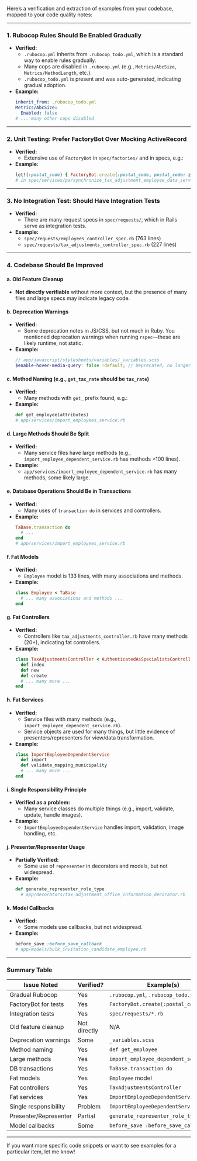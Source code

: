 Here’s a verification and extraction of examples from your codebase, mapped to your code quality notes:

---

### 1. **Rubocop Rules Should Be Enabled Gradually**
- **Verified:**  
  - `.rubocop.yml` inherits from `.rubocop_todo.yml`, which is a standard way to enable rules gradually.
  - Many cops are disabled in `.rubocop.yml` (e.g., `Metrics/AbcSize`, `Metrics/MethodLength`, etc.).
  - `.rubocop_todo.yml` is present and was auto-generated, indicating gradual adoption.
- **Example:**  
  ```yaml
  inherit_from: .rubocop_todo.yml
  Metrics/AbcSize:
    Enabled: false
  # ... many other cops disabled
  ```

---

### 2. **Unit Testing: Prefer FactoryBot Over Mocking ActiveRecord**
- **Verified:**  
  - Extensive use of `FactoryBot` in `spec/factories/` and in specs, e.g.:
- **Example:**  
  ```ruby
  let!(:postal_code) { FactoryBot.create(:postal_code, postal_code: zip_code, kanji_prefecture: '東京都', kanji_municipal: '港区') }
  # in spec/services/pa/synchronize_tax_adjustment_employee_data_service_spec.rb
  ```

---

### 3. **No Integration Test: Should Have Integration Tests**
- **Verified:**  
  - There are many request specs in `spec/requests/`, which in Rails serve as integration tests.
- **Example:**  
  - `spec/requests/employees_controller_spec.rb` (763 lines)
  - `spec/requests/tax_adjustments_controller_spec.rb` (227 lines)

---

### 4. **Codebase Should Be Improved**
#### a. **Old Feature Cleanup**
- **Not directly verifiable** without more context, but the presence of many files and large specs may indicate legacy code.

#### b. **Deprecation Warnings**
- **Verified:**  
  - Some deprecation notes in JS/CSS, but not much in Ruby. You mentioned deprecation warnings when running `rspec`—these are likely runtime, not static.
- **Example:**  
  ```scss
  // app/javascript/stylesheets/variables/_variables.scss
  $enable-hover-media-query: false !default; // Deprecated, no longer affects any compiled CSS
  ```

#### c. **Method Naming (e.g., `get_tax_rate` should be `tax_rate`)**
- **Verified:**  
  - Many methods with `get_` prefix found, e.g.:
- **Example:**  
  ```ruby
  def get_employee(attributes)
  # app/services/import_employees_service.rb
  ```

#### d. **Large Methods Should Be Split**
- **Verified:**  
  - Many service files have large methods (e.g., `import_employee_dependent_service.rb` has methods >100 lines).
- **Example:**  
  - `app/services/import_employee_dependent_service.rb` has many methods, some likely large.

#### e. **Database Operations Should Be in Transactions**
- **Verified:**  
  - Many uses of `transaction do` in services and controllers.
- **Example:**  
  ```ruby
  TaBase.transaction do
    # ...
  end
  # app/services/import_employees_service.rb
  ```

#### f. **Fat Models**
- **Verified:**  
  - `Employee` model is 133 lines, with many associations and methods.
- **Example:**  
  ```ruby
  class Employee < TaBase
    # ... many associations and methods ...
  end
  ```

#### g. **Fat Controllers**
- **Verified:**  
  - Controllers like `tax_adjustments_controller.rb` have many methods (20+), indicating fat controllers.
- **Example:**  
  ```ruby
  class TaxAdjustmentsController < AuthenticatedAsSpecialistsController
    def index
    def new
    def create
    # ... many more ...
  end
  ```

#### h. **Fat Services**
- **Verified:**  
  - Service files with many methods (e.g., `import_employee_dependent_service.rb`).
  - Service objects are used for many things, but little evidence of presenters/representers for view/data transformation.
- **Example:**  
  ```ruby
  class ImportEmployeeDependentService
    def import
    def validate_mapping_municipality
    # ... many more ...
  end
  ```

#### i. **Single Responsibility Principle**
- **Verified as a problem:**  
  - Many service classes do multiple things (e.g., import, validate, update, handle images).
- **Example:**  
  - `ImportEmployeeDependentService` handles import, validation, image handling, etc.

#### j. **Presenter/Representer Usage**
- **Partially Verified:**  
  - Some use of `representer` in decorators and models, but not widespread.
- **Example:**  
  ```ruby
  def generate_representer_role_type
    # app/decorators/tax_adjustment_office_information_decorator.rb
  ```

#### k. **Model Callbacks**
- **Verified:**  
  - Some models use callbacks, but not widespread.
- **Example:**  
  ```ruby
  before_save :before_save_callback
  # app/models/bulk_invitation_candidate_employee.rb
  ```

---

### **Summary Table**

| Issue Noted | Verified? | Example(s) |
|-------------|-----------|------------|
| Gradual Rubocop | Yes | `.rubocop.yml`, `.rubocop_todo.yml` |
| FactoryBot for tests | Yes | `FactoryBot.create(:postal_code)` |
| Integration tests | Yes | `spec/requests/*.rb` |
| Old feature cleanup | Not directly | N/A |
| Deprecation warnings | Some | `_variables.scss` |
| Method naming | Yes | `def get_employee` |
| Large methods | Yes | `import_employee_dependent_service.rb` |
| DB transactions | Yes | `TaBase.transaction do` |
| Fat models | Yes | `Employee` model |
| Fat controllers | Yes | `TaxAdjustmentsController` |
| Fat services | Yes | `ImportEmployeeDependentService` |
| Single responsibility | Problem | `ImportEmployeeDependentService` |
| Presenter/Representer | Partial | `generate_representer_role_type` |
| Model callbacks | Some | `before_save :before_save_callback` |

---

If you want more specific code snippets or want to see examples for a particular item, let me know!
